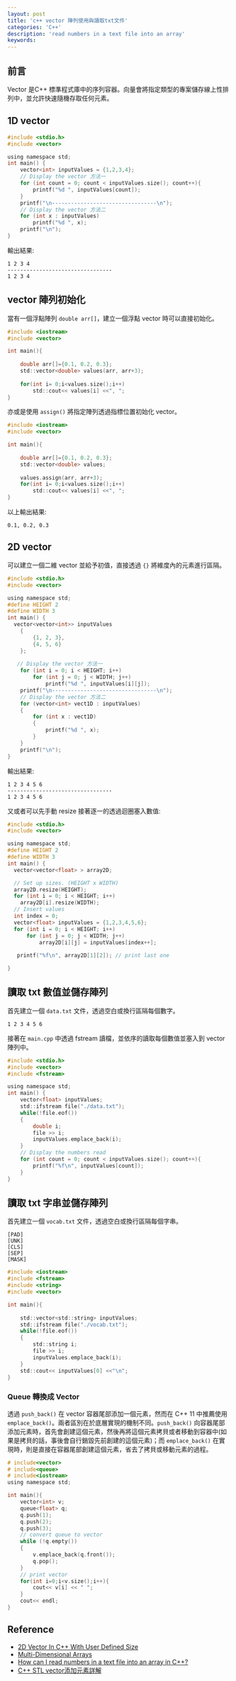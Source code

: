 ```yaml
---
layout: post
title: 'c++ vector 陣列使用與讀取txt文件'
categories: 'C++'
description: 'read numbers in a text file into an array'
keywords: 
---
```


## 前言
Vector 是C++ 標準程式庫中的序列容器。向量會將指定類型的專案儲存線上性排列中，並允許快速隨機存取任何元素。 

## 1D vector

```c
#include <stdio.h>
#include <vector>

using namespace std;
int main() {
    vector<int> inputValues = {1,2,3,4}; 
    // Display the vector 方法一
    for (int count = 0; count < inputValues.size(); count++){
        printf("%d ", inputValues[count]);
    }
    printf("\n---------------------------------\n");
    // Display the vector 方法二
    for (int x : inputValues)
        printf("%d ", x);
    printf("\n");
}
```


輸出結果:
```
1 2 3 4
---------------------------------
1 2 3 4
```

## vector 陣列初始化
當有一個浮點陣列 `double arr[]`，建立一個浮點 vector 時可以直接初始化。

```c
#include <iostream>
#include <vector>

int main(){
    
    double arr[]={0.1, 0.2, 0.3};
    std::vector<double> values(arr, arr+3); 
    
    for(int i= 0;i<values.size();i++)
        std::cout<< values[i] <<", ";
}
```

亦或是使用 `assign()` 將指定陣列透過指標位置初始化 vector。
```c
#include <iostream>
#include <vector>

int main(){
    
    double arr[]={0.1, 0.2, 0.3};
    std::vector<double> values; 
    
    values.assign(arr, arr+3);
    for(int i= 0;i<values.size();i++)
        std::cout<< values[i] <<", ";
}
```

以上輸出結果:
```
0.1, 0.2, 0.3
```

## 2D vector
可以建立一個二維 vector 並給予初值，直接透過 `{}` 將維度內的元素進行區隔。

```c
#include <stdio.h>
#include <vector>

using namespace std;
#define HEIGHT 2
#define WIDTH 3
int main() {
  vector<vector<int>> inputValues
    {
        {1, 2, 3},
        {4, 5, 6}
    };
          
   // Display the vector 方法一
    for (int i = 0; i < HEIGHT; i++)
        for (int j = 0; j < WIDTH; j++)
            printf("%d ", inputValues[i][j]);
    printf("\n---------------------------------\n");
    // Display the vector 方法二
    for (vector<int> vect1D : inputValues)
    {
        for (int x : vect1D)
        {
            printf("%d ", x);
        }    
    }
    printf("\n");
}
```

輸出結果:
```
1 2 3 4 5 6 
---------------------------------
1 2 3 4 5 6 
```

又或者可以先手動 resize 接著逐一的透過迴圈塞入數值:
```c
#include <stdio.h>
#include <vector>

using namespace std;
#define HEIGHT 2
#define WIDTH 3
int main() {
  vector<vector<float> > array2D;

  // Set up sizes. (HEIGHT x WIDTH)
  array2D.resize(HEIGHT);
  for (int i = 0; i < HEIGHT; i++)
    array2D[i].resize(WIDTH);
  // Insert values
  int index = 0;
  vector<float> inputValues = {1,2,3,4,5,6}; 
  for (int i = 0; i < HEIGHT; i++)
      for (int j = 0; j < WIDTH; j++)
          array2D[i][j] = inputValues[index++];
          
   printf("%f\n", array2D[1][2]); // print last one

}
```

## 讀取 txt 數值並儲存陣列
首先建立一個 `data.txt` 文件，透過空白或換行區隔每個數字。

```
1 2 3 4 5 6
```

接著在 `main.cpp` 中透過 fstream 讀檔，並依序的讀取每個數值並塞入到 vector 陣列中。

```c
#include <stdio.h>
#include <vector>
#include <fstream>

using namespace std;
int main() {
    vector<float> inputValues; 
    std::ifstream file("./data.txt"); 
    while(!file.eof()) 
    {
        double i; 
        file >> i; 
        inputValues.emplace_back(i); 
    }
    // Display the numbers read
    for (int count = 0; count < inputValues.size(); count++){
        printf("%f\n", inputValues[count]);
    }
}
```

## 讀取 txt 字串並儲存陣列
首先建立一個 `vocab.txt` 文件，透過空白或換行區隔每個字串。

```
[PAD]
[UNK]
[CLS]
[SEP]
[MASK]
```

```c
#include <iostream>
#include <fstream>
#include <string>
#include <vector>

int main(){
    
    std::vector<std::string> inputValues; 
    std::ifstream file("./vocab.txt"); 
    while(!file.eof()) 
    {
        std::string i; 
        file >> i; 
        inputValues.emplace_back(i); 
    }
    std::cout<< inputValues[0] <<"\n";
}
```

### Queue 轉換成 Vector 
透過 `push_back()` 在 vector 容器尾部添加一個元素，然而在 C++ 11 中推薦使用 `emplace_back()`。兩者區別在於底層實現的機制不同。`push_back()` 向容器尾部添加元素時，首先會創建這個元素，然後再將這個元素拷貝或者移動到容器中(如果是拷貝的話，事後會自行銷毀先前創建的這個元素)；而 `emplace_back()` 在實現時，則是直接在容器尾部創建這個元素，省去了拷貝或移動元素的過程。

```c
# include<vector>
# include<queue>
# include<iostream>
using namespace std;

int main(){
    vector<int> v;
    queue<float> q;
    q.push(1);
    q.push(2);
    q.push(3);
    // convert queue to vector
    while (!q.empty())
    {
        v.emplace_back(q.front());
        q.pop();
    }
    // print vector
    for(int i=0;i<v.size();i++){
        cout<< v[i] << " ";
    }
    cout<< endl;
}
```

## Reference
- [2D Vector In C++ With User Defined Size](https://www.geeksforgeeks.org/2d-vector-in-cpp-with-user-defined-size/)
- [Multi-Dimensional Arrays](https://cplusplus.com/forum/articles/7459/)
- [How can I read numbers in a text file into an array in C++?](https://www.quora.com/How-can-I-read-numbers-in-a-text-file-into-an-array-in-C%2B%2B/answer/Vishal-Oza-4?ch=10&oid=137495368&share=6e487327&target_type=answer)
- [C++ STL vector添加元素詳解](http://c.biancheng.net/view/6826.html)